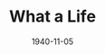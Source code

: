 ---
title: What a Life
date: 1940-11-05
closing_date: 1940-11-08
layout: productions
playbill:
Theatre: Theatre Jacksonville
Venue: Little Theatre
cast:
- A Student: Mary Collins
- Another Student: Arthur Milam
- Barbara Pearson:
  - Harriet Foster
  - Muriel Berry
- Billy Randolph: Hall Harris
- George Bigelow: Philip Devlin, Jr.
- Gertie:
  - Joy Milam
  - Megs Foster
- Henry Aldrich: Robert Krell
- Miss Eggleston: Eleonor Edwards
- Miss Johnson:
  - Madeline Desch
  - Mildred Carswell
- Miss Pike:
  - Kitty Barnett
  - Rosemary Garrison
- Miss Shea:
  - Frances Carden
  - Martha Conner
- Miss Wheeler: Bernice Klepper
- Mr. Bradley: R.A. Hollahan
- Mr. Ferguson: Charlie Tutewiler
- Mr. Nelson: Louis Larmoyeux
- Mr. Patterson: Charles Roberts
- Mr. Vechitto: Fred W. Bucky, Jr.
- Mrs. Aldrich:
  - Elizabeth Howland Foster
  - Ethel Wemmers
- Student:
  - Laura Watts
  - Robert Phillips
  - Shirley Newsom
crew:
- Assistant: Kay Godshalk
- Assistant to Director:
  - Elsie Behner
  - Kitty Barnett
- Crew Assistant:
  - Arthur Milam
  - Gregg Wharry
  - Jean Hedren
  - Jean Runyon
  - Jesse Hoagland
- Director: Martha Pace Livesay
- Make-up: Emma Sue Zink
- Miss Wheeler: Elsie Behner
- Props: Elsie Behner
- Technical Director: Mary Courtney
- Wardrobe:
  - Eleanor Mahoney
  - Margaret Chitty
  - Dolly Ann Fisk
orchestra:
external_links:
---